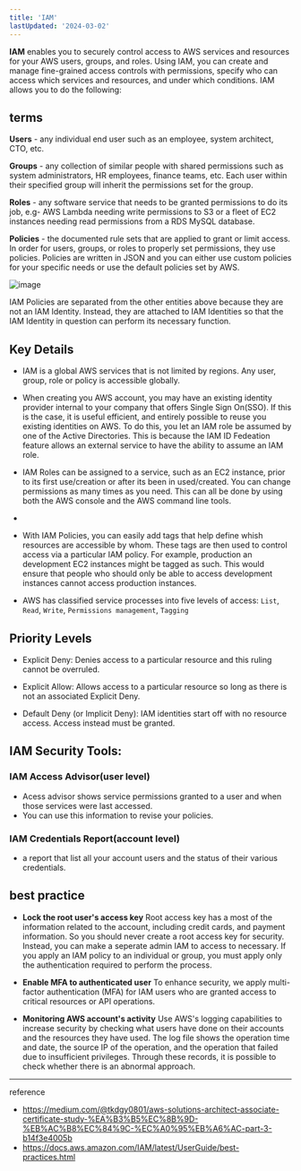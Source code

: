 ```yaml
---
title: 'IAM'
lastUpdated: '2024-03-02'
---
```


**IAM** enables you to securely control access to AWS services and resources for your AWS users, groups, and roles. Using IAM, you can create and manage fine-grained access controls with permissions, specify who can access which services and resources, and under which conditions. IAM allows you to do the following:

## terms

**Users** - any individual end user such as an employee, system architect, CTO, etc.

**Groups** - any collection of similar people with shared permissions such as system administrators, HR employees, finance teams, etc. Each user within their specified group will inherit the permissions set for the group.

**Roles** - any software service that needs to be granted permissions to do its job, e.g- AWS Lambda needing write permissions to S3 or a fleet of EC2 instances needing read permissions from a RDS MySQL database.

**Policies** - the documented rule sets that are applied to grant or limit access. In order for users, groups, or roles to properly set permissions, they use policies. Policies are written in JSON and you can either use custom policies for your specific needs or use the default policies set by AWS.

![image](https://github.com/rlaisqls/rlaisqls/assets/81006587/10ceb062-91ea-4921-a845-1932b4b272c2)

IAM Policies are separated from the other entities above because they are not an IAM Identity. Instead, they are attached to IAM Identities so that the IAM Identity in question can perform its necessary function.

## Key Details

- IAM is a global AWS services that is not limited by regions. Any user, group, role or policy is accessible globally.
  
- When creating you AWS account, you may have an existing identity provider internal to your company that offers Single Sign On(SSO). If this is the case, it is useful efficient, and entirely possible to reuse you existing identities on AWS. To do this, you let an IAM role be assumed by one of the Active Directories. This is because the IAM ID Fedeation feature allows an external service to have the ability to assume an IAM role.
  
- IAM Roles can be assigned to a service, such as an EC2 instance, prior to its first use/creation or after its been in used/created. You can change permissions as many times as you need. This can all be done by using both the AWS console and the AWS command line tools.
- 
- With IAM Policies, you can easily add tags that help define whish resources are accessible by whom. These tags are then used to control access via a particular IAM policy. For example, production an development EC2 instances might be tagged as such. This would ensure that people who should only be able to access development instances cannot access production instances.

- AWS has classified service processes into five levels of access: `List`, `Read`, `Write`, `Permissions management`, `Tagging `

## Priority Levels

- Explicit Deny: Denies access to a particular resource and this ruling cannot be overruled.

- Explicit Allow: Allows access to a particular resource so long as there is not an associated Explicit Deny.

- Default Deny (or Implicit Deny): IAM identities start off with no resource access. Access instead must be granted.

## IAM Security Tools:

### IAM Access Advisor(user level)
- Acess advisor shows service permissions granted to a user and when those services were last accessed.
- You can use this information to revise your policies.

### IAM Credentials Report(account level)
- a report that list all your account users and the status of their various credentials.

## best practice

- **Lock the root user's access key**
    Root access key has a most of the information related to the account, including credit cards, and payment information. So you should never create a root access key for security.
    Instead, you can make a seperate admin IAM to access to necessary.  If you apply an IAM policy to an individual or group, you must apply only the authentication required to perform the process.

- **Enable MFA to authenticated user**
    To enhance security, we apply multi-factor authentication (MFA) for IAM users who are granted access to critical resources or API operations.

- **Monitoring AWS account's activity**
    Use AWS's logging capabilities to increase security by checking what users have done on their accounts and the resources they have used.
    The log file shows the operation time and date, the source IP of the operation, and the operation that failed due to insufficient privileges. Through these records, it is possible to check whether there is an abnormal approach.
    

---
reference
- https://medium.com/@tkdgy0801/aws-solutions-architect-associate-certificate-study-%EA%B3%B5%EC%8B%9D-%EB%AC%B8%EC%84%9C-%EC%A0%95%EB%A6%AC-part-3-b14f3e4005b
- https://docs.aws.amazon.com/IAM/latest/UserGuide/best-practices.html